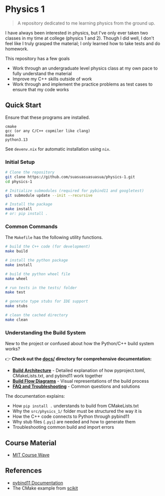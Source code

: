 # Physics 1

> A repository dedicated to me learning physics from the ground up.

I have always been interested in physics, but I've only ever taken two classes
in my time at college (physics 1 and 2). Though I did well, I don't feel like I
truly grasped the material; I only learned how to take tests and do homework.

This repository has a few goals

- Work through an undergraduate level physics class at my own pace to fully
understand the material
- Improve my C++ skills outside of work
- Work through and implement the practice problems as test cases to ensure that
my code works

## Quick Start

Ensure that these programs are installed.

```text
cmake
gcc (or any C/C++ copmiler like clang)
make
python3.13
```

See `devenv.nix` for automatic installation using `nix`.

### Initial Setup

```bash
# Clone the repository
git clone https://github.com/suasuasuasuasua/physics-1.git
cd physics-1

# Initialize submodules (required for pybind11 and googletest)
git submodule update --init --recursive

# Install the package
make install
# or: pip install .
```

### Common Commands

The `Makefile` has the following utility functions.

```bash
# build the C++ code (for development)
make build

# install the python package
make install

# build the python wheel file
make wheel

# run tests in the tests/ folder
make test

# generate type stubs for IDE support
make stubs

# clean the cached directory
make clean
```

### Understanding the Build System

New to the project or confused about how the Python/C++ build system works? 

👉 **Check out the [docs/](docs/) directory for comprehensive documentation:**

- **[Build Architecture](docs/build-architecture.md)** - Detailed explanation of how pyproject.toml, CMakeLists.txt, and pybind11 work together
- **[Build Flow Diagrams](docs/build-flow-diagrams.md)** - Visual representations of the build process
- **[FAQ and Troubleshooting](docs/faq-and-troubleshooting.md)** - Common questions and solutions

The documentation explains:
- How `pip install .` understands to build from CMakeLists.txt
- Why the `src/physics_1/` folder must be structured the way it is
- How the C++ code connects to Python through pybind11
- Why stub files (`.pyi`) are needed and how to generate them
- Troubleshooting common build and import errors

## Course Material

- [MIT Course Wave](https://ocw.mit.edu/courses/8-01sc-classical-mechanics-fall-2016/)

## References

- [pybind11 Documentation](https://pybind11.readthedocs.io/en/stable/)
- The CMake example from [scikit](https://github.com/pybind/scikit_build_example)
